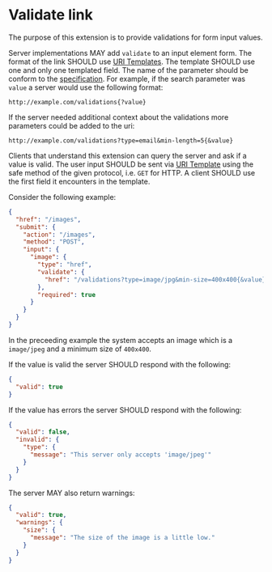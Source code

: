 Validate link
=============

The purpose of this extension is to provide validations for form input values.

Server implementations MAY add `validate` to an input element form. The format of the link SHOULD use [URI Templates](http://tools.ietf.org/html/rfc6570). The template SHOULD use one and only one templated field. The name of the parameter should be conform to the [specification](http://tools.ietf.org/html/rfc6570). For example, if the search parameter was `value` a server would use the following format:

```
http://example.com/validations{?value}
```

If the server needed additional context about the validations more parameters could be added to the uri:

```
http://example.com/validations?type=email&min-length=5{&value}
```

Clients that understand this extension can query the server and ask if a value is valid. The user input SHOULD be sent via [URI Template](http://tools.ietf.org/html/rfc6570) using the safe method of the given protocol, i.e. `GET` for HTTP. A client SHOULD use the first field it encounters in the template.

Consider the following example:

```json
{
  "href": "/images",
  "submit": {
    "action": "/images",
    "method": "POST",
    "input": {
      "image": {
        "type": "href",
        "validate": {
          "href": "/validations?type=image/jpg&min-size=400x400{&value}"
        },
        "required": true
      }
    }
  }
}
```

In the preceeding example the system accepts an image which is a `image/jpeg` and a minimum size of `400x400`.

If the value is valid the server SHOULD respond with the following:

```json
{
  "valid": true
}
```

If the value has errors the server SHOULD respond with the following:

```json
{
  "valid": false,
  "invalid": {
    "type": {
      "message": "This server only accepts 'image/jpeg'"
    }
  }
}
```

The server MAY also return warnings:

```json
{
  "valid": true,
  "warnings": {
    "size": {
      "message": "The size of the image is a little low."
    }
  }
}
```
